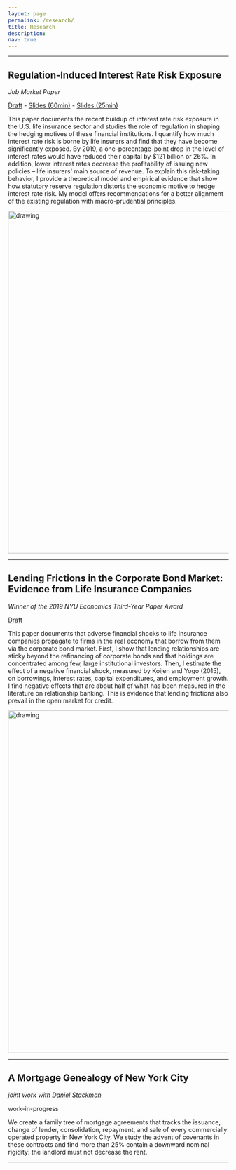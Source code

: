 ```yaml
---
layout: page
permalink: /research/
title: Research
description: 
nav: true
---
```


---

## Regulation-Induced Interest Rate Risk Exposure

<em>Job Market Paper</em>

[Draft](/assets/pdf/JMP.pdf) - [Slides (60min)](/assets/pdf/slides_NYU.pdf) - [Slides (25min)](/assets/pdf/slides_OFR.pdf)

This paper documents the recent buildup of interest rate risk exposure in the U.S. life insurance sector and studies the role of regulation in shaping the hedging motives of these financial institutions. I quantify how much interest rate risk is borne by life insurers and find that they have become significantly exposed. By 2019, a one-percentage-point drop in the level of interest rates would have reduced their capital by $121 billion or 26%. In addition, lower interest rates decrease the profitability of issuing new policies – life insurers' main source of revenue. To explain this risk-taking behavior, I provide a theoretical model and empirical evidence that show how statutory reserve regulation distorts the economic motive to hedge interest rate risk. My model offers recommendations for a better alignment of the existing regulation with macro-prudential principles.

<img src="/assets/img/Market - weekly return FOMC.png" alt="drawing" width="781"/>

---

## Lending Frictions in the Corporate Bond Market: Evidence from Life Insurance Companies

<em>Winner of the 2019 NYU Economics Third-Year Paper Award</em>

[Draft](/assets/pdf/LendingFrictions.pdf)

This paper documents that adverse financial shocks to life insurance companies propagate to firms in the real economy that borrow from them via the corporate bond market. First, I show that lending relationships are sticky beyond the refinancing of corporate bonds and that holdings are concentrated among few, large institutional investors. Then, I estimate the effect of a negative financial shock, measured by Koijen and Yogo (2015), on borrowings, interest rates, capital expenditures, and employment growth. I find negative effects that are about half of what has been measured in the literature on relationship banking. This is evidence that lending frictions also prevail in the open market for credit.

<img src="/assets/img/LendingFrictions.PNG" alt="drawing" width="781"/>

---

## A Mortgage Genealogy of New York City

<em>joint work with [Daniel Stackman](https://dstackman.github.io/)</em>

work-in-progress

We create a family tree of mortgage agreements that tracks the issuance, change of lender, consolidation, repayment, and sale of every commercially operated property in New York City. We study the advent of covenants in these contracts and find more than 25% contain a downward nominal rigidity: the landlord must not decrease the rent.

---
